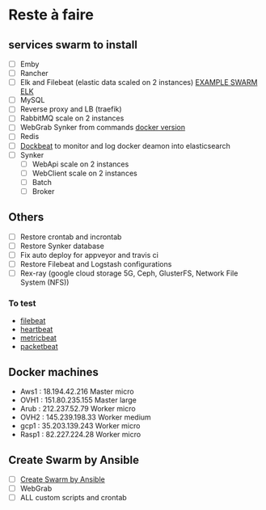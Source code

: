 # Reste à faire

## services swarm to install

- [ ] Emby
- [ ] Rancher
- [ ] Elk and Filebeat (elastic data scaled on 2 instances) [EXAMPLE SWARM ELK](https://github.com/ahromis/swarm-elk)
- [ ] MySQL
- [ ] Reverse proxy and LB (traefik)
- [ ] RabbitMQ scale on 2 instances
- [ ] WebGrab Synker from commands [docker version](https://github.com/linuxserver/docker-webgrabplus)
- [ ] Redis
- [ ] [Dockbeat](https://github.com/Ingensi/dockbeat) to monitor and log docker deamon into elasticsearch
- [ ] Synker
  - [ ] WebApi       scale on 2 instances
  - [ ] WebClient    scale on 2 instances
  - [ ] Batch
  - [ ] Broker

## Others

- [ ] Restore crontab and incrontab
- [ ] Restore Synker database
- [ ] Fix auto deploy for appveyor and travis ci
- [ ] Restore Filebeat and Logstash configurations
- [ ] Rex-ray (google cloud storage 5G,  Ceph, GlusterFS, Network File System (NFS))

### To test

* [filebeat][filebeat]
* [heartbeat][heartbeat]
* [metricbeat][metricbeat]
* [packetbeat][packetbeat]

[beats]: https://www.elastic.co/products/beats
[elastic]: https://www.elastic.co/
[filebeat]: https://www.elastic.co/guide/en/beats/filebeat/current/running-on-docker.html
[heartbeat]: https://www.elastic.co/guide/en/beats/heartbeat/current/running-on-docker.html
[metricbeat]: https://www.elastic.co/guide/en/beats/metricbeat/current/running-on-docker.html
[packetbeat]: https://www.elastic.co/guide/en/beats/packetbeat/current/running-on-docker.html

## Docker machines

- Aws1  : 18.194.42.216      Master    micro
- OVH1  : 151.80.235.155     Master    large
- Arub  : 212.237.52.79      Worker    micro
- OVH2  : 145.239.198.33     Worker    medium
- gcp1  : 35.203.139.243     Worker    micro
- Rasp1 : 82.227.224.28      Worker    micro

## Create Swarm by Ansible

- [ ] [Create Swarm by Ansible](https://thisendout.com/2016/09/13/deploying-docker-swarm-with-ansible/)
- [ ] WebGrab
- [ ] ALL custom scripts and crontab
